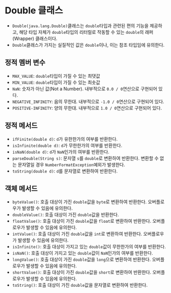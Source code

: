 # Double 클래스
- `Double(java.lang.Double)`클래스는 `double`타입과 관련된 편의 기능을 제공하고, 해당 타입 자체가 `double`타입의 리터럴로 작동할 수 있는 `double`의 래퍼(Wrapper) 클래스이다.
- `Double`클래스가 가지는 실질적인 값은 `double`이나, 이는 참조 타입임에 유의한다.

## 정적 멤버 변수
- `MAX_VALUE`: `double`타입이 가질 수 있는 최댓값
- `MIN_VALUE`: `double`타입이 가질 수 있는 최솟값
- `NaN`: 숫자가 아닌 값(Not a Number). 내부적으로 `0.0 / 0`연산으로 구현되어 있다.
- `NEGATIVE_INFINITY`: 음의 무한대. 내부적으로 `-1.0 / 0`연산으로 구현되어 있다.
- `POSITIVE-INFINITY`: 양의 무한대. 내부적으로 `1.0 / 0`연산으로 구현되어 있다.

## 정적 메서드
- `ifFinite(double d)`: `d`가 유한한가의 여부를 반환한다.
- `isInfinite(double d)`: `d`가 무한한가의 여부를 반환한다.
- `isNaN(double d)`: `d`가 `NaN`인가의 여부를 반환한다.
- `parseDouble(String s)`: 문자열 `s`를 `double`로 변환하여 반환한다. 변환할 수 없는 문자열일 경우 `NumberFormatException`예외가 발생한다.
- `toString(double d)`: `d`를 문자열로 변환하여 반환한다.

## 객체 메서드
- `byteValue()`: 호출 대상이 가진 `double`값을 `byte`로 변환하여 반환한다. 오버플로우가 발생할 수 있음에 유의한다.
- `doubleValue()`: 호출 대상이 가진 `double`값을 반환한다.
- `floatValue()`: 호출 대상이 가진 `double`값을 `float`로 변환하여 반환한다. 오버플로우가 발생할 수 있음에 유의한다.
- `intValue()`: 호출 대상이 가진 `double`값을 `int`로 변환하여 반환한다. 오버플로우가 발생할 수 있음에 유의한다.
- `isInfinite()`: 호출 대상이 가지고 있는 `double`값이 무한한가의 여부를 반환한다.
- `isNaN()`: 호출 대상이 가지고 있는 `double`값이 `NaN`인가의 여부를 반환한다.
- `longValue()`: 호출 대상이 가진 `double`값을 `long`으로 변환하여 반환한다. 오버플로우가 발생할 수 있음에 유의한다.
- `shortValue()`: 호출 대상이 가진 `double`값을 `short`로 변환하여 반환한다. 오버플로우가 발생할 수 있음에 유의한다.
- `toString()`: 호출 대상이 가진 `double`값을 문자열로 변환하여 반환한다.
